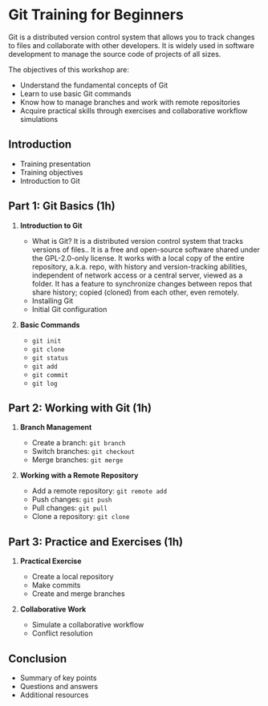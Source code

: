 # Git Training for Beginners

Git is a distributed version control system that allows you to track changes to files and collaborate with other developers. It is widely used in software development to manage the source code of projects of all sizes.

The objectives of this workshop are:
- Understand the fundamental concepts of Git
- Learn to use basic Git commands
- Know how to manage branches and work with remote repositories
- Acquire practical skills through exercises and collaborative workflow simulations

## Introduction
- Training presentation
- Training objectives
- Introduction to Git

## Part 1: Git Basics (1h)
1. **Introduction to Git**
    - What is Git?
       It is a distributed version control system that tracks versions of files.. It is a free and open-source software shared under the GPL-2.0-only license.
      It works with a local copy of the entire repository, a.k.a. repo, with history and version-tracking abilities, independent of network access or a central server, viewed as a folder.
      It has a feature to synchronize changes between repos that share history; copied (cloned) from each other, even remotely.
    - Installing Git
    - Initial Git configuration

2. **Basic Commands**
    - `git init`
    - `git clone`
    - `git status`
    - `git add`
    - `git commit`
    - `git log`

## Part 2: Working with Git (1h)
1. **Branch Management**
    - Create a branch: `git branch`
    - Switch branches: `git checkout`
    - Merge branches: `git merge`

2. **Working with a Remote Repository**
    - Add a remote repository: `git remote add`
    - Push changes: `git push`
    - Pull changes: `git pull`
    - Clone a repository: `git clone`

## Part 3: Practice and Exercises (1h)
1. **Practical Exercise**
    - Create a local repository
    - Make commits
    - Create and merge branches

2. **Collaborative Work**
    - Simulate a collaborative workflow
    - Conflict resolution

## Conclusion
- Summary of key points
- Questions and answers
- Additional resources
